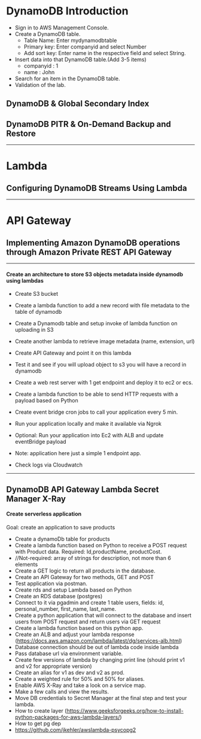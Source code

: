 # DynamoDB Introduction

* Sign in to AWS Management Console.
* Create a DynamoDB table.
  - Table Name: Enter mydynamodbtable
  - Primary key: Enter companyid and select Number
  - Add sort key: Enter name in the respective field and select String.
* Insert data into that DynamoDB table.(Add 3-5 items)
  - companyid     : 1
  - name        : John
* Search for an item in the DynamoDB table.
* Validation of the lab.

## DynamoDB & Global Secondary Index

## DynamoDB PITR & On-Demand Backup and Restore

--------

# Lambda

## Configuring DynamoDB Streams Using Lambda

--------

# API Gateway

## Implementing Amazon DynamoDB operations through Amazon Private REST API Gateway

--------

#### Create an architecture to store S3 objects metadata inside dynamodb using lambdas

* Create S3 bucket
* Create a lambda function to add a new record with file metadata to the table of dynamodb
* Create a Dynamodb table and setup invoke of lambda function on uploading in S3
* Create another lambda to retrieve image metadata (name, extension, url)
* Create API Gateway and point it on this lambda
* Test it and see if you will upload object to s3 you will have a record in dynamodb

* Create a web rest server with 1 get endpoint and deploy it to ec2 or ecs.
* Create a lambda function to be able to send HTTP requests with a payload based on Python
* Create event bridge cron jobs to call your application every 5 min.
* Run your application locally and make it available via Ngrok
* Optional: Run your application into Ec2 with ALB and update eventBridge payload
* Note: application here just a simple 1 endpoint app.
* Check logs via Cloudwatch

----------

## DynamoDB API Gateway Lambda Secret Manager X-Ray

#### Create serverless application

Goal: create an application to save products

* Create a dynamoDb table for products
* Create a lambda function based on Python to receive a POST request with Product data. Required: Id,productName,
  productCost.
* //Not-required: array of strings for description, not more than 6 elements
* Create a GET logic to return all products in the database.
* Create an API Gateway for two methods, GET and POST
* Test application via postman.
* Create rds and setup Lambda based on Python
* Create an RDS database (postgres)
* Connect to it via pgadmin and create 1 table users, fields: id, personal_number, first_name, last_name.
* Create a python application that will connect to the database and insert users from POST request and return users via
  GET request
* Create a lambda function based on this python app.
* Create an ALB and adjust your lambda response (https://docs.aws.amazon.com/lambda/latest/dg/services-alb.html)
* Database connection should be out of lambda code inside lambda
* Pass database url via environment variable.
* Create few versions of lambda by changing print line (should print v1 and v2 for appropriate version)
* Create an alias for v1 as dev and v2 as prod.
* Create a weighted rule for 50% and 50% for aliases.
* Enable AWS X-Ray and take a look on a service map.
* Make a few calls and view the results.
* Move DB credentials to Secret Manager at the final step and test your lambda.
* How to create layer (https://www.geeksforgeeks.org/how-to-install-python-packages-for-aws-lambda-layers/)
* How to get pg dep
* https://github.com/jkehler/awslambda-psycopg2


